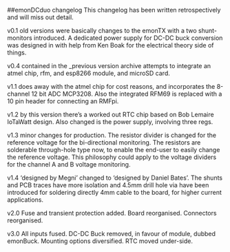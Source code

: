##emonDCduo changelog
This changelog has been written retrospectively and will miss out detail.

v0.1 old versions were basically changes to the emonTX with a two shunt-monitors introduced. A dedicated power supply for DC-DC buck conversion was designed in with help from Ken Boak for the electrical theory side of things.

v0.4 contained in the _previous version archive attempts to integrate an atmel chip, rfm, and esp8266 module, and microSD card.

v1.1 does away with the atmel chip for cost reasons, and incorporates the 8-channel 12 bit ADC MCP3208. Also the integrated RFM69 is replaced with a 10 pin header for connecting an RMFpi.

v1.2 by this version there’s a worked out RTC chip based on Bob Lemaire IoTaWatt design. Also changed is the power supply, involving three regs.

v1.3 minor changes for production. The resistor divider is changed for the reference voltage for the bi-directional monitoring. The resistors are solderable through-hole type now, to enable the end-user to easily change the reference voltage. This philosophy could apply to the voltage dividers for the channel A and B voltage monitoring.

v1.4 ‘designed by Megni’ changed to ‘designed by Daniel Bates’. The shunts and PCB traces have more isolation and 4.5mm drill hole via have been introduced for soldering directly 4mm cable to the board, for higher current applications.

v2.0 Fuse and transient protection added. Board reorganised. Connectors reorganised.

v3.0 All inputs fused. DC-DC Buck removed, in favour of module, dubbed emonBuck. Mounting options diversified. RTC moved under-side.
